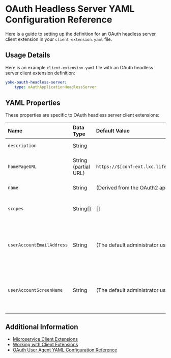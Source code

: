 # OAuth Headless Server YAML Configuration Reference

Here is a guide to setting up the definition for an OAuth headless server client extension in your `client-extension.yaml` file.

## Usage Details

Here is an example `client-extension.yaml` file with an OAuth headless server client extension definition:

```yaml
yoke-oauth-headless-server:
    type: oAuthApplicationHeadlessServer
```

## YAML Properties

These properties are specific to OAuth headless server client extensions:

| Name | Data Type | Default Value | Description |
| :--- | :--- | :--- | :--- |
| `description` | String | | The client extension's description. |
| `homePageURL` | String (partial URL) | `https://$[conf:ext.lxc.liferay.com.mainDomain]` | The base address of the OAuth2 application profile's resource server. |
| `name` | String | (Derived from the OAuth2 application profile) | The OAuth2 application profile's name. | `privacyPolicyURL` | URL | | The URL for the OAuth2 application profile's privacy policy. |
| `scopes` | String[] | [] | An array of scopes that are associated with the OAuth2 application profile. |
| `userAccountEmailAddress` | String | (The default administrator user's email address) | The email address for the user account associated with this OAuth2 application profile. Only used if the `userAccountScreenName` property is undefined. |
| `userAccountScreenName` | String | (The default administrator user's screen name) | The screen name for the user account associated with the OAuth2 application profile. Overrides the value for `userAccountEmailAddress` if defined. |

## Additional Information

* [Microservice Client Extensions](../microservice-client-extensions.md)
* [Working with Client Extensions](../working-with-client-extensions.md)
* [OAuth User Agent YAML Configuration Reference](./oauth-user-agent-yaml-configuration-reference.md)
